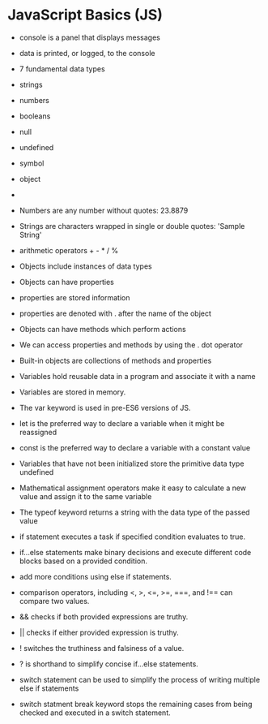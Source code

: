 # JavaScript Basics (JS)

- console is a panel that displays messages
- data is printed, or logged, to the console

- 7 fundamental data types
- strings
- numbers
- booleans
- null
- undefined
- symbol
- object
- 
- Numbers are any number without quotes: 23.8879
- Strings are characters wrapped in single or double quotes: 'Sample String'
- arithmetic operators + -  *  / %
- Objects include instances of data types 
- Objects can have properties
- properties are stored information 
- properties are denoted with . after the name of the object
- Objects can have methods which perform actions
- We can access properties and methods by using the . dot operator
- Built-in objects are collections of methods and properties


- Variables hold reusable data in a program and associate it with a name
- Variables are stored in memory.
- The var keyword is used in pre-ES6 versions of JS.
- let is the preferred way to declare a variable when it might be reassigned
- const is the preferred way to declare a variable with a constant value
- Variables that have not been initialized store the primitive data type undefined
- Mathematical assignment operators make it easy to calculate a new value and assign it to the same variable
- The typeof keyword returns a string with the data type of the passed value

- if statement executes a task if specified condition evaluates to true.
- if...else statements make binary decisions and execute different code blocks based on a provided condition.
- add more conditions using else if statements.
- comparison operators, including <, >, <=, >=, ===, and !== can compare two values.
- && checks if both provided expressions are truthy.
- || checks if either provided expression is truthy.
-  ! switches the truthiness and falsiness of a value.
- ? is shorthand to simplify concise if...else statements.
- switch statement can be used to simplify the process of writing multiple else if statements
-  switch statment break keyword stops the remaining cases from being checked and executed in a switch statement.



